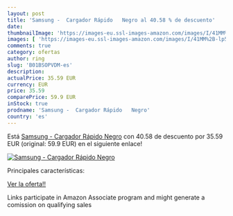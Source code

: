 ```yaml
---
layout: post
title: 'Samsung -  Cargador Rápido   Negro al 40.58 % de descuento'
date: 
thumbnailImage: 'https://images-eu.ssl-images-amazon.com/images/I/41MM%2B-lp5eL._SL200_.jpg'
images: [ 'https://images-eu.ssl-images-amazon.com/images/I/41MM%2B-lp5eL._SL200_.jpg' ]
comments: true
category: ofertas
author: ring
slug: 'B01BSOPVDM-es'
description:
actualPrice: 35.59 EUR
currency: EUR
price: 35.59
comparePrice: 59.9 EUR
inStock: true
prodname: 'Samsung -  Cargador Rápido   Negro'
country: 'es'
---
```


Está [Samsung -  Cargador Rápido   Negro](https://www.amazon.es/dp/B01BSOPVDM/?tag=tolees-21) con 40.58 de descuento por 35.59 EUR (original: 59.9 EUR) en el siguiente enlace!

[![Samsung -  Cargador Rápido   Negro](https://images-eu.ssl-images-amazon.com/images/I/41MM%2B-lp5eL._SL200_.jpg)](https://www.amazon.es/dp/B01BSOPVDM/?tag=tolees-21)

Principales características:


[Ver la oferta!!](https://www.amazon.es/dp/B01BSOPVDM/?tag=tolees-21)

Links participate in Amazon Associate program and might generate a comission on qualifying sales


